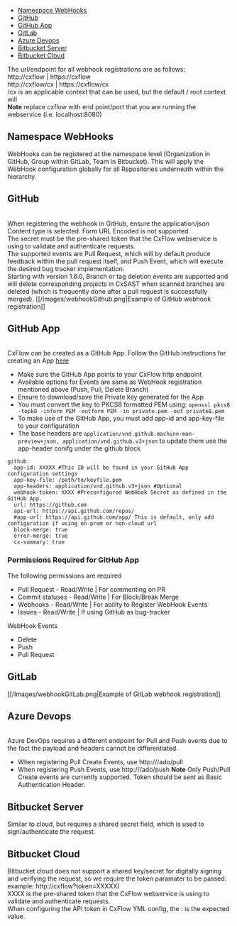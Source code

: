 * [Namespace WebHooks](#webhook)
* [GitHub](#github)
* [GitHub App](#githubapp)
* [GitLab](#gitlab)
* [Azure Devops](#azure)
* [Bitbucket Server](#bitbucketserver)
* [Bitbucket Cloud](#Bitbucketcloud)


The url/endpoint for all webhook registrations are as follows:
<br>http://cxflow | https://cxflow 
<br>http://cxflow/cx | https://cxflow/cx 
<br>/cx is an applicable context that can be used, but the default / root context will
<br>**Note** replace cxflow with end point/port that you are running the webservice (i.e. localhost:8080)

## <a name="webhook">Namespace WebHooks</a>
WebHooks can be registered at the namespace level (Organization in GitHub, Group within GitLab, Team in Bitbucket).  This will apply the WebHook configuration globally for all Repositories underneath within the hierarchy.

## <a name="github">GitHub</a>
<br>When registering the webhook in GitHub, ensure the application/json Content type is selected.  Form URL Encoded is not supported. 
<br>The secret must be the pre-shared token that the CxFlow webservice is using to validate and authenticate requests.
<br>The supported events are Pull Request, which will by default produce feedback within the pull request itself, and Push Event, which will execute the desired bug tracker implementation. 
<br>Starting with version 1.6.0, Branch or tag deletion events are supported and will delete corresponding projects in CxSAST when scanned branches are deleted (which is frequently done after a pull request is successfully merged).
[[/Images/webhookGithub.png|Example of GitHub webhook registration]]

## <a name="githubapp">GitHub App</a>
<br>CxFlow can be created as a GitHub App.  Follow the GitHub instructions for creating an App [here](https://docs.github.com/en/free-pro-team@latest/developers/apps/creating-a-github-app)
* Make sure the GitHub App points to your CxFlow http endpoint
* Available options for Events are same as WebHook registration mentioned above (Push, Pull, Delete Branch)
* Ensure to download/save the Private key generated for the App
* You must convert the key to PKCS8 formatted PEM using: ```openssl pkcs8 -topk8 -inform PEM -outform PEM -in private.pem -out private8.pem```
* To make use of the GitHub App, you must add app-id and app-key-file to your configuration
* The base headers are ```application/vnd.github.machine-man-preview+json, application/vnd.github.v3+json``` to update them use the app-header conifg under the github block
```
github:
  app-id: XXXXX #This ID will be found in your GitHub App configuration settings
  app-key-file: /path/to/keyfile.pem
  app-headers: application/vnd.github.v3+json #Optional
  webhook-token: XXXX #Preconfigured WebHook Secret as defined in the GitHub App.
  url: https://github.com
  api-url: https://api.github.com/repos/
  #app-url: https://api.github.com/app/ This is default, only add configuration if using on-prem or non-cloud url
  block-merge: true
  error-merge: true
  cx-summary: true
```

### Permissions Required for GitHub App
The following permissions are required
  * Pull Request - Read/Write | For commenting on PR
  * Commit statuses - Read/Write | For Block/Break Merge
  * Webhooks - Read/Write | For ability to Register WebHook Events
  * Issues - Read/Write | If using GitHub as bug-tracker

WebHook Events
  * Delete
  * Push
  * Pull Request

## <a name="gitlab">GitLab</a>
[[/Images/webhookGitLab.png|Example of GitLab webhook registration]]

## <a name="azure">Azure Devops</a>
<br>Azure DevOps requires a different endpoint for Pull and Push events due to the fact the payload and headers cannot be differentiated. 
  * When registering Pull Create Events, use http://<cxflow>/ado/pull 
  * When registering Push Events, use http://<cxflow>/ado/push 
**Note** Only Push/Pull Create events are currently supported. Token should be sent as Basic Authentication Header.

## <a name="bitbucketserver">Bitbucket Server</a>
Similar to cloud, but requires a shared secret field, which is used to sign/authenticate the request.

## <a name="bitbucketcloud">Bitbucket Cloud</a>
Bitbucket cloud does not support a shared key/secret for digitally signing and verifying the request, so we require the token paramater to be passed:
<br> example: http://cxflow?token=XXXXX)
<br>XXXX is the pre-shared token that the CxFlow webservice is using to validate and authenticate requests.
<br>When configuring the API token in CxFlow YML config, the <userid>:<access token> is the expected value.


